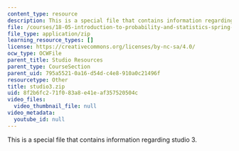 ```yaml
---
content_type: resource
description: This is a special file that contains information regarding studio 3.
file: /courses/18-05-introduction-to-probability-and-statistics-spring-2014/8f2b6fc271f083a8e41eaf357520504c_studio3.zip
file_type: application/zip
learning_resource_types: []
license: https://creativecommons.org/licenses/by-nc-sa/4.0/
ocw_type: OCWFile
parent_title: Studio Resources
parent_type: CourseSection
parent_uid: 795a5521-0a16-d54d-c4e8-910a0c21496f
resourcetype: Other
title: studio3.zip
uid: 8f2b6fc2-71f0-83a8-e41e-af357520504c
video_files:
  video_thumbnail_file: null
video_metadata:
  youtube_id: null
---
```

This is a special file that contains information regarding studio 3.